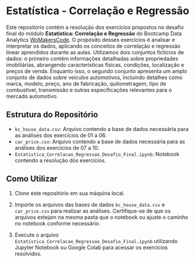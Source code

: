 # Estatística - Correlação e Regressão

Este repositório contém a resolução dos exercícios propostos no desafio final do módulo **Estatística: Correlação e Regressão** do Bootcamp Data Analytics [WoMakersCode](https://womakerscode.org/). O propósito desses exercícios é analisar e interpretar os dados, aplicando os conceitos de correlação e regressão linear aprendidos durante as aulas. Utilizamos dois conjuntos fictícios de dados: o primeiro contém informações detalhadas sobre propriedades imobiliárias, abrangendo características físicas, condições, localização e preços de venda. Enquanto isso, o segundo conjunto apresenta um amplo conjunto de dados sobre veículos automotivos, incluindo detalhes como marca, modelo, preço, ano de fabricação, quilometragem, tipo de combustível, transmissão e outras especificações relevantes para o mercado automotivo.

## Estrutura do Repositório

- `kc_house_data.csv`: Arquivo contendo a base de dados necessária para as análises dos exercícios de 01 a 06. 
- `car_price.csv`: Arquivo contendo a base de dados necessária para as análises dos exercícios de 07 a 10. 
- `Estatistica_Correlacao_Regressao_Desafio_Final.ipynb`: Notebook contendo a resolução dos exercícios.

## Como Utilizar

1. Clone este repositório em sua máquina local.

2. Importe os arquivos das bases de dados `kc_house_data.csv` e `car_price.csv` para realizar as análises. Certifique-se de que os arquivos estejam na mesma pasta que o notebook ou ajuste o caminho no notebook conforme necessário. 

3. Execute o arquivo `Estatistica_Correlacao_Regressao_Desafio_Final.ipynb` utilizando Jupyter Notebook ou Google Colab para acessar os exercícios resolvidos.